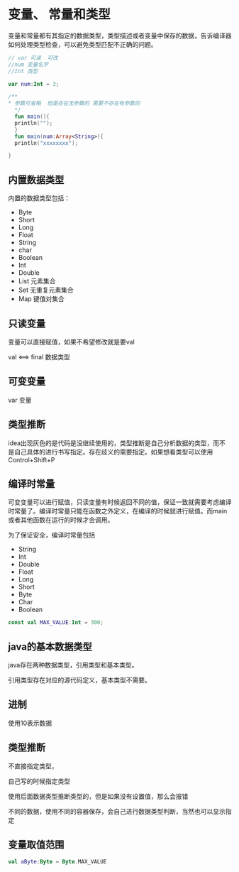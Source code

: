 # 变量、 常量和类型

变量和常量都有其指定的数据类型，类型描述或者变量中保存的数据，告诉编译器如何处理类型检查，可以避免类型匹配不正确的问题。

```kotlin
// var 可读  可改
//num 变量名字
//Int 类型

var num:Int = 3;

/**
* 参数可省略  但是存在无参数的 需要不存在有参数的
  */
  fun main(){
  println("");
  }
  fun main(num:Array<String>){
  println("xxxxxxxx");

}
```

## 内置数据类型

内置的数据类型包括：

- Byte 
- Short
- Long
- Float
- String
- char 
- Boolean
- Int
- Double
- List 元素集合
- Set 无重复元素集合
- Map 键值对集合

## 只读变量

变量可以直接赋值，如果不希望修改就是要val

val   <==>  final 数据类型

## 可变变量

var 变量


## 类型推断

idea出现灰色的是代码是没继续使用的，类型推断是自己分析数据的类型，而不是自己具体的进行书写指定。存在歧义的需要指定。如果想看类型可以使用Control+Shift+P


## 编译时常量

可变变量可以进行赋值，只读变量有时候返回不同的值，保证一致就需要考虑编译时常量了。编译时常量只能在函数之外定义，在编译的时候就进行赋值。而main或者其他函数在运行的时候才会调用。

为了保证安全，编译时常量包括

- String
- Int
- Double
- Float
- Long
- Short
- Byte
- Char
- Boolean

```kotlin
const val MAX_VALUE:Int = 300;
```
## java的基本数据类型

java存在两种数据类型，引用类型和基本类型。

引用类型存在对应的源代码定义，基本类型不需要。

## 进制

使用10表示数据

## 类型推断

不直接指定类型， 

自己写的时候指定类型

使用后面数据类型推断类型的，但是如果没有设置值，那么会报错

不同的数据，使用不同的容器保存，会自己进行数据类型判断，当然也可以显示指定

## 变量取值范围

```kotlin
val aByte:Byte = Byte.MAX_VALUE

```























